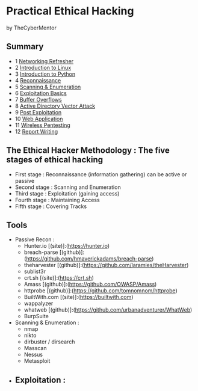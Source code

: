 # Practical  Ethical  Hacking
by TheCyberMentor

## Summary

- 1 [Networking Refresher](peh-networking.md)
- 2 [Introduction to Linux](peh-linux.md)
- 3 [Introduction to Python](peh-python.md)
- 4 [Reconnaissance](peh-recon.md)
- 5 [Scanning & Enumeration](peh-scanning_enumeration.md)
- 6 [Exploitation Basics](peh-exploitation_basics.md)
- 7 [Buffer Overflows](peh-buffer_overflow.md)
- 8 [Active Directory Vector Attack](peh-ad_attack.md)
- 9 [Post Exploitation](peh-post_exploitation.md)
- 10 [Web Application](peh-web_app.md)
- 11 [Wireless Pentesting](peh-wireless_pentest.md)
- 12 [Report Writing](peh-report_writing.md)

## The Ethical Hacker Methodology : The five stages of ethical hacking

- First stage : Reconnaissance (information gathering) can be active or passive
- Second stage : Scanning and Enumeration
- Third stage : Exploitation (gaining access)
- Fourth stage : Maintaining Access
- Fifth stage : Covering Tracks

## Tools

- Passive Recon :
    - Hunter.io [(site)]:(<https://hunter.io>)
    - breach-parse [(github)]:(<https://github.com/hmaverickadams/breach-parse>)
    - theharvester [(github)]:(<https://github.com/laramies/theHarvester>)
    - sublist3r
    - crt.sh [(site)]:(<https://crt.sh>)
    - Amass [(github)]:(<https://github.com/OWASP/Amass>)
    - httprobe  [(github)]:(<https://github.com/tomnomnom/httprobe>)
    - BuiltWith.com [(site)]:(<https://builtwith.com>)
    - wappalyzer
    - whatweb [(github)]:(<https://github.com/urbanadventurer/WhatWeb>)
    - BurpSuite
- Scanning & Enumeration :
    - nmap
    - nikto
    - dirbuster / dirsearch
    - Masscan
    - Nessus
    - Metasploit
- Exploitation :
    - 